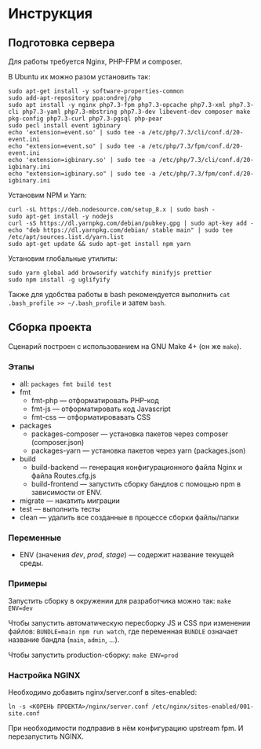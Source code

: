 # Инструкция

## Подготовка сервера
Для работы требуется Nginx, PHP-FPM и composer.

В Ubuntu их можно разом установить так:
```
sudo apt-get install -y software-properties-common
sudo add-apt-repository ppa:ondrej/php
sudo apt install -y nginx php7.3-fpm php7.3-opcache php7.3-xml php7.3-cli php7.3-yaml php7.3-mbstring php7.3-dev libevent-dev composer make pkg-config php7.3-curl php7.3-pgsql php-pear
sudo pecl install event igbinary
echo 'extension=event.so' | sudo tee -a /etc/php/7.3/cli/conf.d/20-event.ini
echo "extension=event.so" | sudo tee -a /etc/php/7.3/fpm/conf.d/20-event.ini
echo 'extension=igbinary.so' | sudo tee -a /etc/php/7.3/cli/conf.d/20-igbinary.ini
echo "extension=igbinary.so" | sudo tee -a /etc/php/7.3/fpm/conf.d/20-igbinary.ini
```

Установим NPM и Yarn:
```
curl -sL https://deb.nodesource.com/setup_8.x | sudo bash -
sudo apt-get install -y nodejs
curl -sS https://dl.yarnpkg.com/debian/pubkey.gpg | sudo apt-key add -
echo "deb https://dl.yarnpkg.com/debian/ stable main" | sudo tee /etc/apt/sources.list.d/yarn.list
sudo apt-get update && sudo apt-get install npm yarn
```

Установим глобальные утилиты:
```
sudo yarn global add browserify watchify minifyjs prettier
sudo npm install -g uglifyify
```

Также для удобства работы в bash рекомендуется выполнить `cat .bash_profile >> ~/.bash_profile` и затем `bash`. 

## Сборка проекта

Сценарий построен с использованием на GNU Make 4+ (он же `make`).
 
### Этапы
* all: `packages fmt build test`
* fmt
    * fmt-php — отформатировать PHP-код
    * fmt-js — отформатировать код Javascript
    * fmt-css — отформатировавать CSS
* packages
    * packages-composer — установка пакетов через composer (composer.json)
    * packages-yarn — установка пакетов через yarn (packages.json)
* build
    * build-backend — генерация конфигурационного файла Nginx и файла Routes.cfg.js
    * build-frontend — запустить сборку бандлов с помощью npm в зависимости от ENV.
* migrate — накатить миграции
* test — выполнить тесты 
* clean — удалить все созданные в процессе сборки файлы/папки

### Переменные
* ENV (значения _dev_, _prod_, _stage_) — содержит название текущей среды.


### Примеры
 
Запустить сборку в окружении для разработчика можно так:  `make ENV=dev`

Чтобы запустить автоматическую пересборку JS и CSS при изменении файлов: `BUNDLE=main npm run watch`,
где переменная `BUNDLE` означает название бандла (`main`, `admin`, ...).

Чтобы запустить production-сборку: `make ENV=prod`


### Настройка NGINX

Необходимо добавить nginx/server.conf в sites-enabled: 

`ln -s <КОРЕНЬ ПРОЕКТА>/nginx/server.conf /etc/nginx/sites-enabled/001-site.conf`

При необходимости подправив в нём конфигурацию upstream fpm. И перезапустить NGINX.
